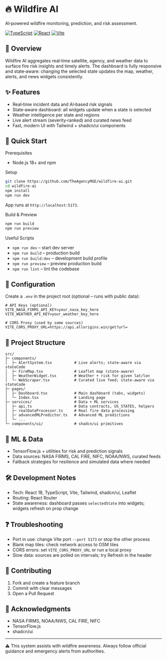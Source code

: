 # 🔥 Wildfire AI

AI‑powered wildfire monitoring, prediction, and risk assessment.

[![TypeScript](https://img.shields.io/badge/TypeScript-007ACC?logo=typescript&logoColor=white)](https://www.typescriptlang.org/)
[![React](https://img.shields.io/badge/React-20232A?logo=react&logoColor=61DAFB)](https://react.dev)
[![Vite](https://img.shields.io/badge/Vite-646CFF?logo=vite&logoColor=white)](https://vitejs.dev)

## 🌟 Overview

Wildfire AI aggregates real‑time satellite, agency, and weather data to surface fire risk insights and timely alerts. The dashboard is fully responsive and state‑aware: changing the selected state updates the map, weather, alerts, and news widgets consistently.

## ✨ Features

- Real‑time incident data and AI‑based risk signals
- State‑aware dashboard: all widgets update when a state is selected
- Weather intelligence per state and regions
- Live alert stream (severity‑ranked) and curated news feed
- Fast, modern UI with Tailwind + shadcn/ui components

## 🚀 Quick Start

Prerequisites
- Node.js 18+ and npm

Setup
```bash
git clone https://github.com/TheAgencyMGE/wildfire-ai.git
cd wildfire-ai
npm install
npm run dev
```
App runs at `http://localhost:5173`.

Build & Preview
```bash
npm run build
npm run preview
```

Useful Scripts
- `npm run dev` – start dev server
- `npm run build` – production build
- `npm run build:dev` – development build profile
- `npm run preview` – preview production build
- `npm run lint` – lint the codebase

## 🔧 Configuration

Create a `.env` in the project root (optional – runs with public data):
```env
# API Keys (optional)
VITE_NASA_FIRMS_API_KEY=your_nasa_key_here
VITE_WEATHER_API_KEY=your_weather_key_here

# CORS Proxy (used by some sources)
VITE_CORS_PROXY_URL=https://api.allorigins.win/get?url=
```

## 🧱 Project Structure
```
src/
├─ components/
│  ├─ AlertSystem.tsx          # Live alerts; state-aware via stateCode
│  ├─ FireMap.tsx              # Leaflet map (state-aware)
│  ├─ WeatherWidget.tsx        # Weather + risk for given lat/lon
│  └─ WebScraper.tsx           # Curated live feed; state-aware via stateCode
├─ pages/
│  ├─ Dashboard.tsx            # Main dashboard (tabs, widgets)
│  └─ Index.tsx                # Landing page
├─ services/                   # Data + ML services
│  ├─ api.ts                   # Data contracts, US_STATES, helpers
│  ├─ realDataProcessor.ts     # Real fire data processing
│  ├─ advancedMLPredictor.ts   # Advanced ML predictions
│  └─ ...
└─ components/ui/              # shadcn/ui primitives
```

## 🧠 ML & Data
- TensorFlow.js + utilities for risk and prediction signals
- Data sources: NASA FIRMS, CAL FIRE, NIFC, NOAA/NWS, curated feeds
- Fallback strategies for resilience and simulated data where needed

## 🛠 Development Notes
- Tech: React 18, TypeScript, Vite, Tailwind, shadcn/ui, Leaflet
- Routing: React Router
- State awareness: dashboard passes `selectedState` into widgets; widgets refresh on prop change

## ❓ Troubleshooting
- Port in use: change Vite port `--port 5173` or stop the other process
- Blank map tiles: check network access to OSM tiles
- CORS errors: set `VITE_CORS_PROXY_URL` or run a local proxy
- Slow data: sources are polled on intervals; try Refresh in the header

## 🤝 Contributing
1. Fork and create a feature branch
2. Commit with clear messages
3. Open a Pull Request

## 🙏 Acknowledgments
- NASA FIRMS, NOAA/NWS, CAL FIRE, NIFC
- TensorFlow.js
- shadcn/ui

---
⚠️ This system assists with wildfire awareness. Always follow official guidance and emergency alerts from authorities.
